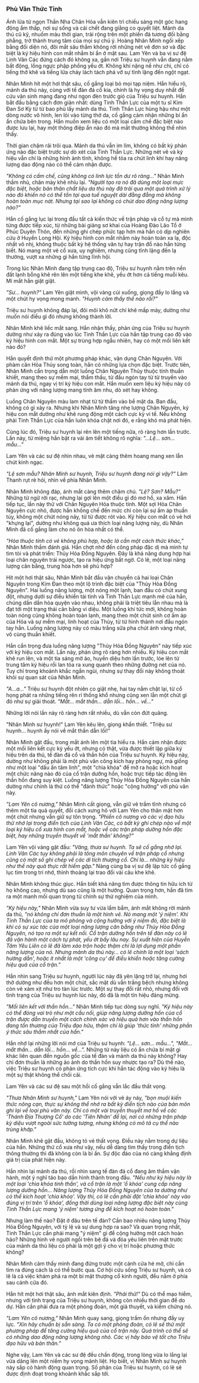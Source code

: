 ### Phù Văn Thức Tỉnh

Ánh lửa từ ngọn Thần Nha Chân Hỏa vẫn kiên trì chiếu sáng một góc hang động ẩm thấp, nơi sự sống và cái chết đang giằng co quyết liệt. Mảnh da thú cũ kỹ, nhuốm màu thời gian, trải rộng trên một phiến đá tương đối bằng phẳng, trở thành trung tâm của mọi sự chú ý. Hoàng Nhân Minh ngồi xếp bằng đối diện nó, đôi mắt sâu thẳm không rời những nét vẽ đơn sơ và đặc biệt là ký hiệu hình con mắt nhắm bí ẩn ở mặt sau. Lam Yên và ba vị sư đệ Linh Vân Các đứng cách đó không xa, gần nơi Triệu sư huynh vẫn đang nằm bất động, lồng ngực phập phồng yếu ớt. Không khí nặng nề như chì, chỉ có tiếng thở khẽ và tiếng lửa cháy lách tách phá vỡ sự tĩnh lặng đến ngột ngạt.

Nhân Minh hít một hơi thật sâu, cố gắng loại bỏ mọi tạp niệm. Hắn hiểu rõ, mảnh da thú này, cùng với tế đàn đá cổ kia, chính là hy vọng duy nhất để cứu vãn sinh mạng đang như ngọn đèn trước gió của Triệu sư huynh. Hắn bắt đầu bằng cách đơn giản nhất: dùng Tinh Thần Lực của một tu sĩ Kim Đan Sơ Kỳ từ từ bao phủ lấy mảnh da thú. Tinh Thần Lực hùng hậu như một dòng nước vô hình, len lỏi vào từng thớ da, cố gắng cảm nhận những bí ẩn ẩn chứa bên trong. Hắn muốn xem liệu có một loại cấm chế đặc biệt nào được lưu lại, hay một thông điệp ẩn nào đó mà mắt thường không thể nhìn thấy.

Thời gian chậm rãi trôi qua. Mảnh da thú vẫn im lìm, không có bất kỳ phản ứng nào đặc biệt trước sự dò xét của Tinh Thần Lực. Những nét vẽ và ký hiệu vẫn chỉ là những hình ảnh tĩnh, không hề tỏa ra chút linh khí hay năng lượng dao động nào có thể cảm nhận được.

_"Không có cấm chế, cũng không có linh lực tồn dư rõ ràng..."_ Nhân Minh thầm nhủ, chân mày khẽ nhíu lại. _"Người tạo ra nó đã dùng một loại mực đặc biệt, hoặc bản thân chất liệu da thú này đã trải qua một quá trình xử lý nào đó khiến nó có thể tồn tại qua tuế nguyệt dài đằng đẵng mà không hoàn toàn mục nát. Nhưng tại sao lại không có chút dao động năng lượng nào?"_

Hắn cố gắng lục lại trong đầu tất cả kiến thức về trận pháp và cổ tự mà mình từng được tiếp xúc, từ những bài giảng sơ khai của Hoàng Đào Lão Tổ ở Phúc Duyên Thôn, đến những ghi chép phức tạp hơn mà hắn có dịp nghiên cứu ở Huyền Long Hội. Ký hiệu hình con mắt nhắm này hoàn toàn xa lạ, độc nhất vô nhị, không thuộc bất kỳ hệ thống văn tự hay trận đồ nào hắn từng biết. Nó mang một vẻ cổ xưa, uy nghiêm, nhưng cũng tĩnh lặng đến lạ thường, vượt xa những gì hắn từng lĩnh hội.

Trong lúc Nhân Minh đang tập trung cao độ, Triệu sư huynh nằm trên nền đất lạnh bỗng khẽ rên lên một tiếng khe khẽ, yếu ớt hơn cả tiếng muỗi kêu. Mí mắt hắn giật giật.

_"Sư... huynh?"_ Lam Yên giật mình, vội vàng cúi xuống, giọng đầy lo lắng và một chút hy vọng mong manh. _"Huynh cảm thấy thế nào rồi?"_

Triệu sư huynh không đáp lại, đôi môi khô nứt chỉ khẽ mấp máy, dường như muốn nói điều gì đó nhưng không thành lời.

Nhân Minh khẽ liếc mắt sang. Hắn nhận thấy, phản ứng của Triệu sư huynh dường như xảy ra đúng vào lúc Tinh Thần Lực của hắn tập trung cao độ vào ký hiệu hình con mắt. Một sự trùng hợp ngẫu nhiên, hay có một mối liên kết nào đó?

Hắn quyết định thử một phương pháp khác, vận dụng Chân Nguyên. Với phàm căn Hỏa Thủy song toàn, hắn có những lựa chọn đặc biệt. Trước tiên, Nhân Minh cẩn trọng dẫn một luồng Chân Nguyên Thủy thuộc tính thuần khiết, mang theo sự mềm mại, thẩm thấu, từ đầu ngón tay từ từ truyền vào mảnh da thú, ngay vị trí ký hiệu con mắt. Hắn muốn xem liệu ký hiệu này có phản ứng với năng lượng mang tính âm nhu, dò xét hay không.

Luồng Chân Nguyên màu lam nhạt từ từ thấm vào bề mặt da. Ban đầu, không có gì xảy ra. Nhưng khi Nhân Minh tăng nhẹ lượng Chân Nguyên, ký hiệu con mắt dường như khẽ rung động một cách cực kỳ vi tế. Nếu không phải Tinh Thần Lực của hắn luôn khóa chặt nơi đó, e rằng khó mà phát hiện.

Cùng lúc đó, Triệu sư huynh lại rên lên một tiếng nữa, rõ ràng hơn lần trước. Lần này, từ miệng hắn bật ra vài âm tiết không rõ nghĩa: _"...Lệ... sơn... mẫu..."_

Lam Yên và các sư đệ nhìn nhau, vẻ mặt càng thêm hoang mang xen lẫn chút kinh ngạc.

_"Lệ sơn mẫu? Nhân Minh sư huynh, Triệu sư huynh đang nói gì vậy?"_ Lâm Thanh rụt rè hỏi, nhìn về phía Nhân Minh.

Nhân Minh không đáp, ánh mắt càng thêm chăm chú. _"Lệ? Sơn? Mẫu?"_ Những từ ngữ rời rạc, nhưng lại gợi lên một điều gì đó mơ hồ, xa xăm. Hắn tiếp tục, lần này thử với Chân Nguyên Hỏa thuộc tính. Một sợi Hỏa Chân Nguyên cực nhỏ, được hắn khống chế đến mức chỉ còn lại sự ấm áp thuần túy, không một chút nóng nảy, từ từ được rót vào. Ký hiệu con mắt có vẻ hơi "khựng lại", dường như không quá ưa thích loại năng lượng này, dù Nhân Minh đã cố gắng làm cho nó ôn hòa nhất có thể.

_"Hỏa thuộc tính có vẻ không phù hợp, hoặc là cần một cách thức khác,"_ Nhân Minh thầm đánh giá. Hắn chợt nhớ đến công pháp đặc dị mà mình tự tìm tòi và phát triển: Thủy Hỏa Đồng Nguyên. Đây là khả năng dung hợp hai loại chân nguyên trái ngược, tạo ra hiệu ứng bất ngờ. Có lẽ, một loại năng lượng cân bằng, trung hòa hơn sẽ phù hợp?

Hít một hơi thật sâu, Nhân Minh bắt đầu vận chuyển cả hai loại Chân Nguyên trong Kim Đan theo một lộ trình đặc biệt của "Thủy Hỏa Đồng Nguyên". Hai luồng năng lượng, một nóng một lạnh, ban đầu có chút xung đột, nhưng dưới sự điều khiển tài tình và Tinh Thần Lực mạnh mẽ của hắn, chúng dần dần hòa quyện vào nhau, không phải là triệt tiêu lẫn nhau mà là đạt tới một trạng thái cân bằng vi diệu. Một luồng khí tức mới, không hoàn toàn nóng cũng không hoàn toàn lạnh, mang theo một chút sinh cơ ấm áp của Hỏa và sự mềm mại, linh hoạt của Thủy, từ từ hình thành nơi đầu ngón tay hắn. Luồng năng lượng này có màu trắng sữa pha chút ánh vàng nhạt, vô cùng thuần khiết.

Hắn cẩn trọng đưa luồng năng lượng "Thủy Hỏa Đồng Nguyên" này tiếp xúc với ký hiệu con mắt. Lần này, phản ứng rõ ràng hơn nhiều. Ký hiệu con mắt khẽ run lên, và một tia sáng mờ ảo, huyền diệu hơn lần trước, lóe lên từ trung tâm ký hiệu rồi lan tỏa ra xung quanh theo những đường nét của nó. Tuy chỉ trong khoảnh khắc ngắn ngủi, nhưng sự thay đổi này không thoát khỏi sự quan sát của Nhân Minh.

_"A...a..."_ Triệu sư huynh đột nhiên co giật nhẹ, hai tay nắm chặt lại, từ cổ họng phát ra những tiếng rên rỉ thống khổ nhưng cũng xen lẫn một chút gì đó như sự giải thoát. _"Mắt... mắt thần... dẫn lối... hồn... về..."_

Những lời nói lần này rõ ràng hơn rất nhiều, dù vẫn còn đứt quãng.

"Nhân Minh sư huynh!" Lam Yên kêu lên, giọng khẩn thiết. "Triệu sư huynh... huynh ấy nói về mắt thần dẫn lối!"

Nhân Minh gật đầu, trong mắt ánh lên một tia hiểu ra. Hắn cảm nhận được một mối liên kết cực kỳ yếu ớt, nhưng có thật, vừa được thiết lập giữa ký hiệu trên da thú, tế đàn đá cổ và thần hồn của Triệu sư huynh. Ký hiệu này, dường như không phải là một phù văn công kích hay phòng ngự, mà giống như một loại "dấu ấn tâm linh", một "chìa khóa" để mở ra hoặc kích hoạt một chức năng nào đó của cổ trận dưỡng hồn, hoặc trực tiếp tác động lên thần hồn đang suy kiệt. Luồng năng lượng Thủy Hỏa Đồng Nguyên của hắn dường như chính là thứ có thể "đánh thức" hoặc "cộng hưởng" với phù văn này.

_"Lam Yên cô nương,"_ Nhân Minh cất giọng, vẫn giữ vẻ trầm tĩnh nhưng có thêm một tia quả quyết, đổi cách xưng hô với Lam Yên cho thân mật hơn một chút nhưng vẫn giữ sự tôn trọng. _"Phiền cô nương và các vị đạo hữu thử nhớ lại trong điển tịch của Linh Vân Các, có bất kỳ ghi chép nào về một loại ký hiệu cổ xưa hình con mắt, hoặc về các trận pháp dưỡng hồn đặc biệt, hay những truyền thuyết về 'mắt thần' không?"_

Lam Yên vội vàng gật đầu: _"Vâng, thưa sư huynh. Ta sẽ cố gắng nhớ lại. Linh Vân Các tuy không phải là tông môn chuyên về trận pháp cổ nhưng cũng có một số ghi chép về các di tích thượng cổ. Chỉ là... những ký hiệu như thế này quả thực rất hiếm gặp."_ Nàng cùng ba vị sư đệ lập tức cố gắng lục tìm trong trí nhớ, thỉnh thoảng lại trao đổi vài câu khe khẽ.

Nhân Minh không thúc giục. Hắn biết khả năng tìm được thông tin hữu ích từ họ không cao, nhưng dù sao cũng là một hướng. Quan trọng hơn, hắn đã tìm ra một manh mối quan trọng từ chính sự thử nghiệm của mình.

_"Ký hiệu này,"_ Nhân Minh vừa suy tư vừa lẩm bẩm, ánh mắt không rời mảnh da thú, _"nó không chỉ đơn thuần là một hình vẽ. Nó mang một 'ý niệm'. Khi Tinh Thần Lực của ta mô phỏng và cộng hưởng với ý niệm đó, đặc biệt là khi có sự xúc tác của một loại năng lượng cân bằng như Thủy Hỏa Đồng Nguyên, nó tạo ra một sự kết nối. Cổ trận dưỡng hồn trên tế đàn này có lẽ đã vận hành một cách tự phát, yếu ớt bấy lâu nay. Sự xuất hiện của Huyễn Tâm Yêu Liên có lẽ đã làm xáo trộn hoặc thậm chí là lợi dụng một phần năng lượng của nó. Nhưng mảnh da thú này... có lẽ chính là một loại 'sách hướng dẫn', hoặc ít nhất là một 'công cụ' để điều khiển hoặc tăng cường hiệu quả của cổ trận."_

Hắn nhìn sang Triệu sư huynh, người lúc này đã yên lặng trở lại, nhưng hơi thở dường như đều hơn một chút, sắc mặt dù vẫn trắng bệch nhưng không còn vẻ xám xịt như tro tàn lúc trước. Một sự thay đổi rất nhỏ, nhưng đối với tình trạng của Triệu sư huynh lúc này, đó đã là một tín hiệu đáng mừng.

_"Mối liên kết với thần hồn..."_ Nhân Minh tiếp tục dòng suy nghĩ. _"Ký hiệu này có thể đóng vai trò như một cầu nối, giúp năng lượng dưỡng hồn của cổ trận được dẫn truyền một cách chính xác và hiệu quả hơn vào thần hồn đang tổn thương của Triệu đạo hữu, thậm chí là giúp 'thức tỉnh' những phần ý thức sâu thẳm nhất của hắn."_

Hắn nhớ lại những lời nói mớ của Triệu sư huynh: _"Lệ... sơn... mẫu...", "Mắt... mắt thần... dẫn lối... hồn... về..."._ Những từ này liệu có ẩn chứa bí mật gì khác liên quan đến nguồn gốc của tế đàn và mảnh da thú này không? Hay chỉ đơn thuần là những ảo ảnh do thần hồn suy nhược tạo ra? Dù thế nào, việc Triệu sư huynh có phản ứng tích cực khi hắn tác động vào ký hiệu là một sự thật không thể chối cãi.

Lam Yên và các sư đệ sau một hồi cố gắng vẫn lắc đầu thất vọng.

_"Thưa Nhân Minh sư huynh,"_ Lam Yên nói với vẻ áy náy, _"bọn muội kiến thức nông cạn, thực sự không thể nhớ ra bất kỳ điển tịch nào của bản môn ghi lại về loại phù văn này. Chỉ có một vài truyền thuyết mơ hồ về các 'Thánh Địa Thượng Cổ' do các 'Tiên Nhân' để lại, nơi có những trận pháp kỳ diệu vượt ngoài sức tưởng tượng, nhưng không có mô tả cụ thể nào trùng khớp."_

Nhân Minh khẽ gật đầu, không tỏ vẻ thất vọng. Điều này nằm trong dự liệu của hắn. Những thứ cổ xưa như vậy, nếu dễ dàng tìm thấy trong điển tịch thông thường thì đã không còn là bí ẩn. Sự độc đáo của nó càng khẳng định giá trị của phát hiện này.

Hắn nhìn lại mảnh da thú, rồi nhìn sang tế đàn đá cổ đang âm thầm vận hành, một ý nghĩ táo bạo dần hình thành trong đầu. _"Nếu như ký hiệu này là một loại 'chìa khóa tinh thần', và cổ trận là một 'ổ khóa' cung cấp năng lượng dưỡng hồn... Năng lượng Thủy Hỏa Đồng Nguyên của ta dường như có thể kích hoạt 'chìa khóa'. Vậy thì, có lẽ cần phải đặt 'chìa khóa' này vào đúng vị trí trên 'ổ khóa', đồng thời dùng loại năng lượng đặc biệt này cùng Tinh Thần Lực mang 'ý niệm' tương ứng để kích hoạt nó hoàn toàn."_

Nhưng làm thế nào? Đặt ở đâu trên tế đàn? Cần bao nhiêu năng lượng Thủy Hỏa Đồng Nguyên, với tỷ lệ và sự dung hợp ra sao? Và quan trọng nhất, Tinh Thần Lực cần phải mang "ý niệm" gì để cộng hưởng một cách hoàn hảo? Những hình vẽ người ngồi trên bệ đá và đóa yêu liên trên mặt trước của mảnh da thú liệu có phải là một gợi ý cho vị trí hoặc phương thức không?

Nhân Minh cảm thấy mình đang đứng trước một cánh cửa hé mở, chỉ cần tìm ra đúng cách là có thể bước qua. Cơ hội cứu sống Triệu sư huynh, và có lẽ là cả việc khám phá ra một bí mật thượng cổ kinh người, đều nằm ở phía sau cánh cửa đó.

Hắn hít một hơi thật sâu, ánh mắt kiên định. _"Phải thử!"_ Dù có thể mạo hiểm, nhưng với tình trạng của Triệu sư huynh, không còn nhiều thời gian để do dự. Hắn cần phải đưa ra một phỏng đoán, một giả thuyết, và kiểm chứng nó.

_"Lam Yên cô nương,"_ Nhân Minh quay sang, giọng trầm ổn nhưng đầy uy lực. _"Xin hãy chuẩn bị sẵn sàng. Ta có một phỏng đoán, có lẽ sẽ thử một phương pháp để tăng cường hiệu quả của cổ trận này. Quá trình có thể sẽ có những dao động năng lượng không nhỏ. Các vị hãy bảo vệ tốt cho Triệu đạo hữu và bản thân."_

Nghe vậy, Lam Yên và các sư đệ đều chấn động, trong lòng vừa lo lắng lại vừa dâng lên một niềm hy vọng mãnh liệt. Họ biết, vị Nhân Minh sư huynh này sắp có hành động quan trọng. Số phận của Triệu sư huynh, có lẽ sẽ được định đoạt trong khoảnh khắc sắp tới.

